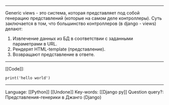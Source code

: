 ___
Generic views - это система, которая представляет под собой генерацию представлений (которые на самом деле контроллеры). Суть заключается в том, что большинство контроллеров (в django - views) делают: 
1. Извлечение данных из БД в соответствии с заданными параметрами в URL.
2. Рендерят HTML-template (представление). 
3. Возвращают представление в ответе.
___
[[Code]]:
```
print('hello world')
```
___
Language: [[Python]] [[Undone]]
Key-words:  [[Django py]]
Question query?: Представления-генерики в Джанго (Django)